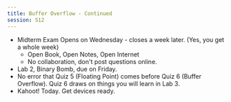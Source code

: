 ```yaml
---
title: Buffer Overflow - Continued
session: S12
---
```


* Midterm Exam Opens on Wednesday - closes a week later. (Yes, you get a whole week)
    * Open Book, Open Notes, Open Internet
    * No collaboration, don't post questions online.
* Lab 2, Binary Bomb, due on Friday.
* No error that Quiz 5 (Floating Point) comes before Quiz 6 (Buffer Overflow). Quiz 6 draws on things you will learn in Lab 3.
* Kahoot! Today. Get devices ready.
